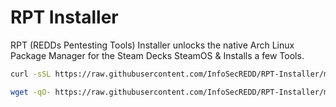 # RPT Installer
 RPT (REDDs Pentesting Tools) Installer unlocks the native Arch Linux Package Manager for the Steam Decks SteamOS & Installs a few Tools.


```bash
curl -sSL https://raw.githubusercontent.com/InfoSecREDD/RPT-Installer/main/RPT.sh | bash -
```

```bash
wget -qO- https://raw.githubusercontent.com/InfoSecREDD/RPT-Installer/main/RPT.sh | bash -
```
